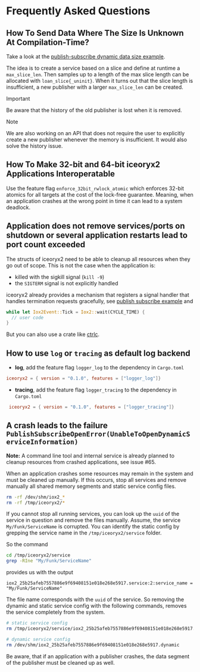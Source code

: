 # Frequently Asked Questions

## How To Send Data Where The Size Is Unknown At Compilation-Time?

Take a look at the
[publish-subscribe dynamic data size example](examples/rust/publish_subscribe_dynamic_data_size).

The idea is to create a service based on a slice and define at runtime a `max_slice_len`. Then
samples up to a length of the max slice length can be allocated with `loan_slice{_uninit}`. When it
turns out that the slice length is insufficient, a new publisher with a larger `max_slice_len` can
be created.

 > [!IMPORTANT]
 > Be aware that the history of the old publisher is lost when it is removed.

 > [!NOTE]
 > We are also working on an API that does not require the user to explicitly create a
 > new publisher whenever the memory is insufficient. It would also solve the
 > history issue.

## How To Make 32-bit and 64-bit iceoryx2 Applications Interoperatable

Use the feature flag `enforce_32bit_rwlock_atomic` which enforces 32-bit atomics for all
targets at the cost of the lock-free guarantee. Meaning, when an application crashes at the wrong
point in time it can lead to a system deadlock.

## Application does not remove services/ports on shutdown or several application restarts lead to port count exceeded

The structs of iceoryx2 need to be able to cleanup all resources when they
go out of scope. This is not the case when the application is:

 * killed with the sigkill signal (`kill -9`)
 * the `SIGTERM` signal is not explicitly handled

iceoryx2 already provides a mechanism that registers a signal handler that
handles termination requests gracefully, see
[publish subscribe example](examples/rust/publish_subscribe) and

```rust
while let Iox2Event::Tick = Iox2::wait(CYCLE_TIME) {
  // user code
}
```

But you can also use a crate like [ctrlc](https://docs.rs/ctrlc/latest/ctrlc/).

## How to use `log` or `tracing` as default log backend

 * **log**, add the feature flag `logger_log` to the dependency in `Cargo.toml`

  ```toml
  iceoryx2 = { version = "0.1.0", features = ["logger_log"]}
  ```

 * **tracing**, add the feature flag `logger_tracing` to the dependency in `Cargo.toml`

 ```toml
  iceoryx2 = { version = "0.1.0", features = ["logger_tracing"]}
 ```

## A crash leads to the failure `PublishSubscribeOpenError(UnableToOpenDynamicServiceInformation)`

**Note:** A command line tool and internal service is already planned to cleanup
resources from crashed applications, see issue #65.

When an application crashes some resources may remain in the system and must be
cleaned up manually. If this occurs, stop all services and remove manually all
shared memory segments and static service config files.

```sh
rm -rf /dev/shm/iox2_*
rm -rf /tmp/iceoryx2/*
```

If you cannot stop all running services, you can look up the `uuid` of the service
in question and remove the files manually.
Assume, the service `My/Funk/ServiceName` is corrupted. You can identify the static
config by grepping the service name in the `/tmp/iceoryx2/service` folder.

So the command
```sh
cd /tmp/iceoryx2/service
grep -RIne "My/Funk/ServiceName"
```
provides us with the output
```
iox2_25b25afeb7557886e9f69408151e018e268e5917.service:2:service_name = "My/Funk/ServiceName"
```

The file name corresponds with the `uuid` of the service. So removing the dynamic and
static service config with the following commands, removes the service completely from
the system.
```sh
# static service config
rm /tmp/iceoryx2/service/iox2_25b25afeb7557886e9f69408151e018e268e5917.service

# dynamic service config
rm /dev/shm/iox2_25b25afeb7557886e9f69408151e018e268e5917.dynamic
```

Be aware, that if an application with a publisher crashes, the data segment of the
publisher must be cleaned up as well.
